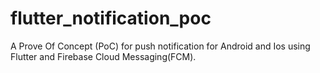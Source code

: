 # flutter_notification_poc

A Prove Of Concept (PoC) for push notification for Android and Ios using Flutter and Firebase Cloud Messaging(FCM).